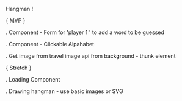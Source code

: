 Hangman !


{ MVP }

. Component - Form for 'player 1 ' to add a word to be guessed

. Component - Clickable Alpahabet

. Get image from travel image api from background - thunk element



{ Stretch }

. Loading Component

. Drawing hangman - use basic images or SVG


